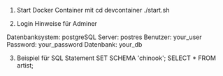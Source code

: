 1. Start Docker Container mit
    cd devcontainer
    ./start.sh


2. Login Hinweise für Adminer

Datenbanksystem: postgreSQL
Server: postres
Benutzer: your_user
Password: your_password
Datenbank:  your_db

3. Beispiel für SQL Statement
SET SCHEMA 'chinook';
SELECT * FROM artist;
